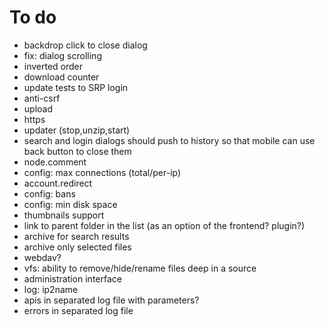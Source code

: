 # To do
- backdrop click to close dialog
- fix: dialog scrolling
- inverted order
- download counter
- update tests to SRP login
- anti-csrf
- upload
- https
- updater (stop,unzip,start)
- search and login dialogs should push to history so that mobile can use back button to close them
- node.comment
- config: max connections (total/per-ip)
- account.redirect
- config: bans
- config: min disk space
- thumbnails support
- link to parent folder in the list (as an option of the frontend? plugin?)
- archive for search results
- archive only selected files
- webdav?
- vfs: ability to remove/hide/rename files deep in a source
- administration interface
- log: ip2name
- apis in separated log file with parameters?
- errors in separated log file
